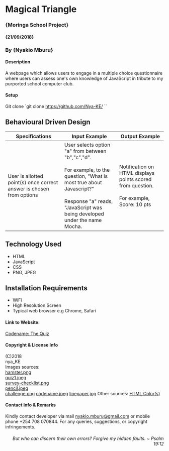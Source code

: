 # Magical Triangle
### {Moringa School Project}
#### {21/09/2018}
### By {Nyakio Mburu}

#### Description
A webpage which allows users to engage in a multiple choice questionnaire where users can assess one's own knowledge of JavaScript in tribute to my purported school computer club.

#### Setup
Git clone
`git clone https://github.com/Nya-KE/<insert>
``
## Behavioural Driven Design
|Specifications|Input Example|Output Example|
|--------------|-------------|--------------|
|User is allotted point(s) once correct answer is chosen from  options | User selects option "a" from between "b","c","d". <br> <br> For example, to the question, "What is most true about Javascript?" <br> <br> Response "a" reads, "JavaScript was being developed under the name Mocha.| Notification on HTML displays points scored from question. <br> <br> For example, Score: 10 pts  |

## Technology Used
* HTML
* JavaScript
* CSS
* PNG, JPEG

## Installation Requirements
* WiFi
* High Resolution Screen
* Typical web browser e.g  Chrome, Safari

#### Link to Website:
[Codename: The Quiz](https://nya-ke.github.io/Codename-TheQuiz/)

#### Copyright & License Info
(C)2018 <br>
nya_KE <br>
Images sources:<br>
[hamster.png](https://melbournechapter.net/images/hamster-wheel-clipart-6.png)<br>
[quiz1.jpeg](http://thesocialmediamonthly.com/wp-content/uploads/2018/01/quiz.jpg)<br>
[survey-checklist.png](https://www.checkmarket.com/wp-content/uploads/2016/08/survey-checklist.png)<br>
[pencil.jpeg](https://encrypted-tbn0.gstatic.com/images?q=tbn:ANd9GcRXAkLiuTZ4ClHBby-idmPhgcADBV0Vy3iqc_t2wSuwfS5iFwz2bA)<br>
[challenge.png](http://smallbizclub.com/sales-and-marketing/advertising-and-lead-generation/how-to-create-your-own-social-media-quiz-for-lead-generation/)
[codename.jpeg](https://cdn.frankwatching.com/app/uploads/2017/10/quiz-mogelijkheden.jpg)
[linepaper.jpg](https://www.vectorstock.com/royalty-free-vector/blank-note-paper-on-transparent-background-vector-16310930)
Other sources:
[HTML Color(s)](insert)

#### Contact Info & Remarks
Kindly contact developer via mail nyakio.mburu@gmail.com or mobile phone +254 708 070844. For any queries, suggestions, or copyright infringements.<br>


###### <p style='text-align: right;'> But who can discern their own errors? Forgive my hidden faults. ~ Psalm 19:12 </p>
